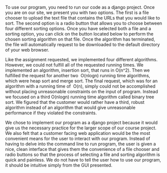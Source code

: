 To use our program, you need to run our code as a django project. Once you are on our site, we present you with two options. The first is a file chooser to upload the text file that contains the URLs that you would like to sort. The second option is a radio button that allows you to choose between four different sorting options. Once you have selected both a file and a sorting option, you can click on the button located below to perform the chosen sorting algorithm on that file. Once the algorithm has terminated, the file will automatically request to be downloaded to the default directory of your web browser.

Like the assignment requested, we implemented four different algorithms. However, we could not fulfill all of the requested running times. We implemented an algorithm, insertion sort, that runs in O(n^2). Then we fulfilled the request for another two  O(nlogn) running time algorithms, which were heap sort and merge sort. The final request, which was for an algorithm with a running time of  O(n), simply could not be accomplished without placing unreasonable constraints on the input of program. Instead we focused on a third O(nlogn) running time algorithm called binary tree sort. We figured that the customer would rather have a third, robust algorithm instead of an algorithm that would give unreasonable performance if they violated the constraints.

We chose to implement our program as a django project because it would give us the necessary practice for the larger scope of our course project. We also felt that a customer facing web application would be the most convenient means for the user to interact with our program. Instead of having to delve into the command line to run program, the user is given a nice, clean interface that gives them the convenience of a file chooser and radio buttons so that the process of selecting a file and sorting algorithm is quick and painless. We do not have to tell the user how to use our program, it should be intuitive simply from the GUI presented.
